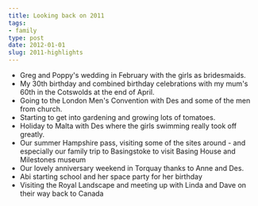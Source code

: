 ```yaml
---
title: Looking back on 2011
tags:
- family
type: post
date: 2012-01-01
slug: 2011-highlights
---
```


 - Greg and Poppy's wedding in February with the girls as bridesmaids.
 - My 30th birthday and combined birthday celebrations with my mum's 60th in the Cotswolds at the end of April.
 - Going to the London Men's Convention with Des and some of the men from church.
 - Starting to get into gardening and growing lots of tomatoes.
 - Holiday to Malta with Des where the girls swimming really took off greatly.
 - Our summer Hampshire pass, visiting some of the sites around - and especially our family trip to Basingstoke to visit Basing House and Milestones museum
 - Our lovely anniversary weekend in Torquay thanks to Anne and Des.
 - Abi starting school and her space party for her birthday
 - Visiting the Royal Landscape and meeting up with Linda and Dave on their way back to Canada


